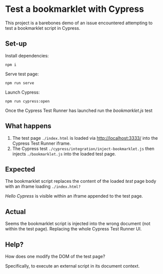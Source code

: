 # Test a bookmarklet with Cypress

This project is a barebones demo of an issue encountered attempting to test a bookmarklet script in Cypress.

## Set-up

Install dependencies:

	npm i

Serve test page:

	npm run serve

Launch Cypress:

	npm run cypress:open

Once the Cypress Test Runner has launched run the *bookmarklet.js* test

## What happens

1. The test page `./index.html` is loaded via <http://localhost:3333/> into the Cypress Test Runner iframe.
2. The Cypress test `./cypress/integration/inject-bookmarklet.js` then injects `./bookmarklet.js` into the loaded test page.

## Expected

The bookmarklet script replaces the content of the loaded _test_ page body with an iframe loading `./index.html?`

*Hello Cypress* is visible within an iframe appended to the test page.

## Actual

Seems the bookmarklet script is injected into the wrong document (not within the test page). Replacing the whole Cypress Test Runner UI.

## Help?

How does one modify the DOM of the test page?

Specifically, to execute an external script in its document context.
